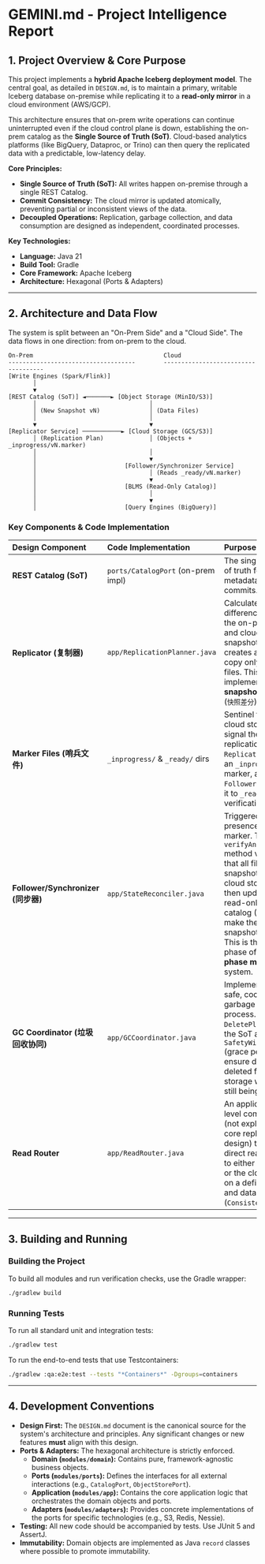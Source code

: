 # GEMINI.md - Project Intelligence Report

## 1. Project Overview & Core Purpose

This project implements a **hybrid Apache Iceberg deployment model**. The central goal, as detailed in `DESIGN.md`, is to maintain a primary, writable Iceberg database on-premise while replicating it to a **read-only mirror** in a cloud environment (AWS/GCP).

This architecture ensures that on-prem write operations can continue uninterrupted even if the cloud control plane is down, establishing the on-prem catalog as the **Single Source of Truth (SoT)**. Cloud-based analytics platforms (like BigQuery, Dataproc, or Trino) can then query the replicated data with a predictable, low-latency delay.

**Core Principles:**
*   **Single Source of Truth (SoT):** All writes happen on-premise through a single REST Catalog.
*   **Commit Consistency:** The cloud mirror is updated atomically, preventing partial or inconsistent views of the data.
*   **Decoupled Operations:** Replication, garbage collection, and data consumption are designed as independent, coordinated processes.

**Key Technologies:**
*   **Language:** Java 21
*   **Build Tool:** Gradle
*   **Core Framework:** Apache Iceberg
*   **Architecture:** Hexagonal (Ports & Adapters)

---

## 2. Architecture and Data Flow

The system is split between an "On-Prem Side" and a "Cloud Side". The data flows in one direction: from on-prem to the cloud.

```
On-Prem                                     Cloud
------------------------------------        ------------------------------------
[Write Engines (Spark/Flink)]
       │
       ▼
[REST Catalog (SoT)] ◄───────► [Object Storage (MinIO/S3)]
       │                                │
       │ (New Snapshot vN)              │ (Data Files)
       │                                │
       ▼                                ▼
[Replicator Service] ───────────► [Cloud Storage (GCS/S3)]
       │ (Replication Plan)             │ (Objects + _inprogress/vN.marker)
       │                                │
       │                                ▼
       │                         [Follower/Synchronizer Service]
       │                                │ (Reads _ready/vN.marker)
       │                                ▼
       │                         [BLMS (Read-Only Catalog)]
       │                                │
       │                                ▼
       │                         [Query Engines (BigQuery)]
```

### Key Components & Code Implementation

| Design Component | Code Implementation | Purpose |
| :--- | :--- | :--- |
| **REST Catalog (SoT)** | `ports/CatalogPort` (on-prem impl) | The single source of truth for all table metadata and commits. |
| **Replicator (复制器)** | `app/ReplicationPlanner.java` | Calculates the difference between the on-prem (vN) and cloud (vK) snapshots and creates a plan to copy only the new files. This implements the **snapshot diffing** (`快照差分`) strategy. |
| **Marker Files (哨兵文件)** | `_inprogress/` & `_ready/` dirs | Sentinel files in cloud storage that signal the state of replication. The `Replicator` writes an `_inprogress` marker, and the `Follower` promotes it to `_ready` after verification. |
| **Follower/Synchronizer (同步器)** | `app/StateReconciler.java` | Triggered by the presence of a marker. The `verifyAndPromote` method validates that all files in the snapshot exist in cloud storage and then updates the read-only cloud catalog (BLMS) to make the new snapshot visible. This is the second phase of the **two-phase marker** system. |
| **GC Coordinator (垃圾回收协同)** | `app/GCCoordinator.java` | Implements the safe, coordinated garbage collection process. It uses a `DeletePlan` from the SoT and a `SafetyWindow` (grace period) to ensure data isn't deleted from cloud storage while it's still being queried. |
| **Read Router** | `app/ReadRouter.java` | An application-level component (not explicitly in the core replication design) that can direct read queries to either on-prem or the cloud based on a defined policy and data freshness (`ConsistencyToken`). |

---

## 3. Building and Running

### Building the Project

To build all modules and run verification checks, use the Gradle wrapper:
```bash
./gradlew build
```

### Running Tests

To run all standard unit and integration tests:
```bash
./gradlew test
```

To run the end-to-end tests that use Testcontainers:
```bash
./gradlew :qa:e2e:test --tests "*Containers*" -Dgroups=containers
```

---

## 4. Development Conventions

*   **Design First:** The `DESIGN.md` document is the canonical source for the system's architecture and principles. Any significant changes or new features **must** align with this design.
*   **Ports & Adapters:** The hexagonal architecture is strictly enforced.
    *   **Domain (`modules/domain`):** Contains pure, framework-agnostic business objects.
    *   **Ports (`modules/ports`):** Defines the interfaces for all external interactions (e.g., `CatalogPort`, `ObjectStorePort`).
    *   **Application (`modules/app`):** Contains the core application logic that orchestrates the domain objects and ports.
    *   **Adapters (`modules/adapters`):** Provides concrete implementations of the ports for specific technologies (e.g., S3, Redis, Nessie).
*   **Testing:** All new code should be accompanied by tests. Use JUnit 5 and AssertJ.
*   **Immutability:** Domain objects are implemented as Java `record` classes where possible to promote immutability.